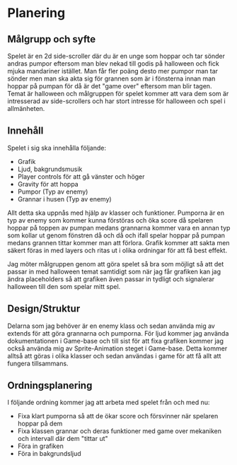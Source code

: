# Planering

## Målgrupp och syfte
Spelet är en 2d side-scroller där du är en unge som hoppar och tar sönder andras pumpor eftersom man blev nekad till godis på halloween och fick mjuka mandariner istället. Man får fler poäng desto mer pumpor man tar sönder men man ska akta sig för grannen som är i fönsterna innan man hoppar på pumpan för då är det "game over" eftersom man blir tagen. Temat är halloween och målgruppen för spelet kommer att vara dem som är intresserad av side-scrollers och har stort intresse för halloween och spel i allmänheten.

## Innehåll
Spelet i sig ska innehålla följande:

* Grafik
* Ljud, bakgrundsmusik
* Player controls för att gå vänster och höger 
* Gravity för att hoppa 
* Pumpor (Typ av enemy)
* Grannar i husen (Typ av enemy)

Allt detta ska uppnås med hjälp av klasser och funktioner. Pumporna är en typ av enemy som kommer kunna förstöras och öka score då spelaren hoppar på toppen av pumpan medans grannarna kommer vara en annan typ som kollar ut genom fönstren då och då och ifall spelar hoppar på pumpan medans grannen tittar kommer man att förlora. Grafik kommer att sakta men säkert föras in med layers och ritas ut i olika ordningar för att få best effekt.

Jag möter målgruppen genom att göra spelet så bra som möjligt så att det passar in med halloween temat samtidigt som när jag får grafiken kan jag ändra placeholders så att grafiken även passar in tydligt och signalerar halloween till den som spelar mitt spel.

## Design/Struktur
Delarna som jag behöver är en enemy klass och sedan använda mig av extends för att göra grannarna och pumporna. För ljud kommer jag använda dokumentationen i Game-base och till sist för att fixa grafiken kommer jag också använda mig av Sprite-Animation steget i Game-base. Detta kommer alltså att göras i olika klasser och sedan användas i game för att få allt att fungera tillsammans. 

## Ordningsplanering
I följande ordning kommer jag att arbeta med spelet från och med nu:

* Fixa klart pumporna så att de ökar score och försvinner när spelaren hoppar på dem
* Fixa klassen grannar och deras funktioner med game over mekaniken och intervall där dem "tittar ut"
* Föra in grafiken
* Föra in bakgrundsljud

